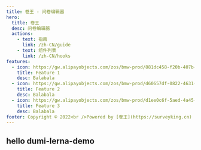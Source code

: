```yaml
---
title: 卷王 - 问卷编辑器
hero:
  title: 卷王
  desc: 问卷编辑器
  actions:
    - text: 指南
      link: /zh-CN/guide
    - text: 组件列表
      link: /zh-CN/hooks
features:
  - icon: https://gw.alipayobjects.com/zos/bmw-prod/881dc458-f20b-407b-947a-95104b5ec82b/k79dm8ih_w144_h144.png
    title: Feature 1
    desc: Balabala
  - icon: https://gw.alipayobjects.com/zos/bmw-prod/d60657df-0822-4631-9d7c-e7a869c2f21c/k79dmz3q_w126_h126.png
    title: Feature 2
    desc: Balabala
  - icon: https://gw.alipayobjects.com/zos/bmw-prod/d1ee0c6f-5aed-4a45-a507-339a4bfe076c/k7bjsocq_w144_h144.png
    title: Feature 3
    desc: Balabala
footer: Copyright © 2022<br />Powered by [卷王](https://surveyking.cn)
---
```


## hello dumi-lerna-demo
